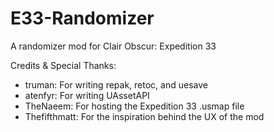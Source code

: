 # E33-Randomizer
A randomizer mod for Clair Obscur: Expedition 33


Credits & Special Thanks:

- truman: For writing repak, retoc, and uesave
- atenfyr: For writing UAssetAPI
- TheNaeem: For hosting the Expedition 33 .usmap file
- Thefifthmatt: For the inspiration behind the UX of the mod
